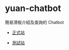 # yuan-chatbot
簡易滑板介紹及查詢的 Chatbot

* [正式站](https://line.me/R/ti/p/@117idlhz)

* [測試站](https://line.me/R/ti/p/@512sfhjo)
